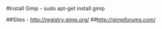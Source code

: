 #Install Gimp - sudo  apt-get install gimp

##Sites - http://registry.gimp.org/
##http://gimpforums.com/
